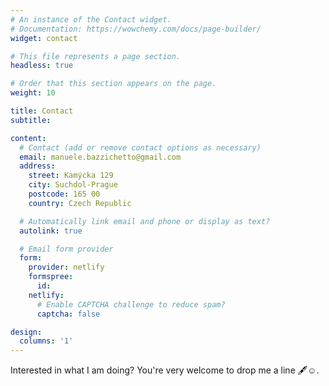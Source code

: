 ```yaml
---
# An instance of the Contact widget.
# Documentation: https://wowchemy.com/docs/page-builder/
widget: contact

# This file represents a page section.
headless: true

# Order that this section appears on the page.
weight: 10

title: Contact
subtitle:

content:
  # Contact (add or remove contact options as necessary)
  email: manuele.bazzichetto@gmail.com
  address:
    street: Kamýcka 129
    city: Suchdol-Prague
    postcode: 165 00
    country: Czech Republic

  # Automatically link email and phone or display as text?
  autolink: true

  # Email form provider
  form:
    provider: netlify
    formspree:
      id:
    netlify:
      # Enable CAPTCHA challenge to reduce spam?
      captcha: false

design:
  columns: '1'
---
```


Interested in what I am doing? You're very welcome to drop me a line 🖋☺️.
